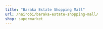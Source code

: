 ```yaml
---
title: "Baraka Estate Shopping Mall"
url: /nairobi/baraka-estate-shopping-mall/
shop: supermarket
---
```

